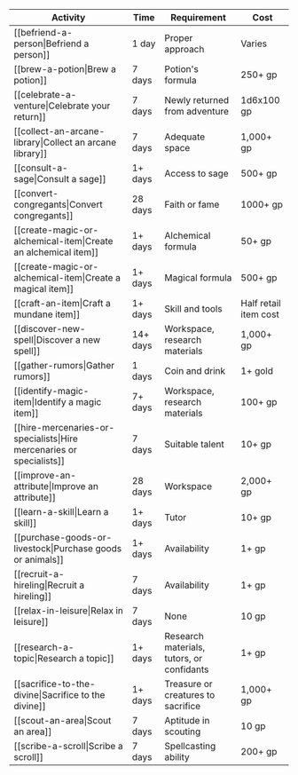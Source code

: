 | Activity | Time | Requirement |Cost |
| - | - | - | - |
| [[befriend-a-person\|Befriend a person]] | 1 day | Proper approach | Varies |
| [[brew-a-potion\|Brew a potion]] | 7 days | Potion's formula | 250+ gp |
| [[celebrate-a-venture\|Celebrate your return]] | 7 days | Newly returned from adventure | 1d6x100 gp |
| [[collect-an-arcane-library\|Collect an arcane library]] | 7 days | Adequate space | 1,000+ gp |
| [[consult-a-sage\|Consult a sage]] | 1+ days | Access to sage | 500+ gp |
| [[convert-congregants\|Convert congregants]] | 28 days | Faith or fame | 1000+ gp |
| [[create-magic-or-alchemical-item\|Create an alchemical item]] | 1+ days | Alchemical formula | 50+ gp |
| [[create-magic-or-alchemical-item\|Create a magical item]] | 1+ days | Magical formula | 500+ gp |
| [[craft-an-item\|Craft a mundane item]] | 1+ days | Skill and tools | Half retail item cost |
| [[discover-new-spell\|Discover a new spell]] | 14+ days | Workspace, research materials | 1,000+ gp |
| [[gather-rumors\|Gather rumors]] | 1 days | Coin and drink | 1+ gold |
| [[identify-magic-item\|Identify a magic item]] | 7+ days | Workspace, research materials | 100+ gp |
| [[hire-mercenaries-or-specialists\|Hire mercenaries or specialists]] | 7 days | Suitable talent | 10+ gp |
| [[improve-an-attribute\|Improve an attribute]] | 28 days | Workspace | 2,000+ gp |
| [[learn-a-skill\|Learn a skill]] | 1+ days | Tutor | 10+ gp |
| [[purchase-goods-or-livestock\|Purchase goods or animals]] | 1+ days | Availability | 1+ gp |
| [[recruit-a-hireling\|Recruit a hireling]] | 7 days | Availability | 1+ gp |
| [[relax-in-leisure\|Relax in leisure]] | 7 days | None | 10 gp |
| [[research-a-topic\|Research a topic]] | 1+ days | Research materials, tutors, or confidants | 1+ gp |
| [[sacrifice-to-the-divine\|Sacrifice to the divine]] |  1+ days | Treasure or creatures to sacrifice |1,000+ gp | 
| [[scout-an-area\|Scout an area]] | 7 days | Aptitude in scouting | 10 gp |
| [[scribe-a-scroll\|Scribe a scroll]] | 7 days | Spellcasting ability | 200+ gp |

